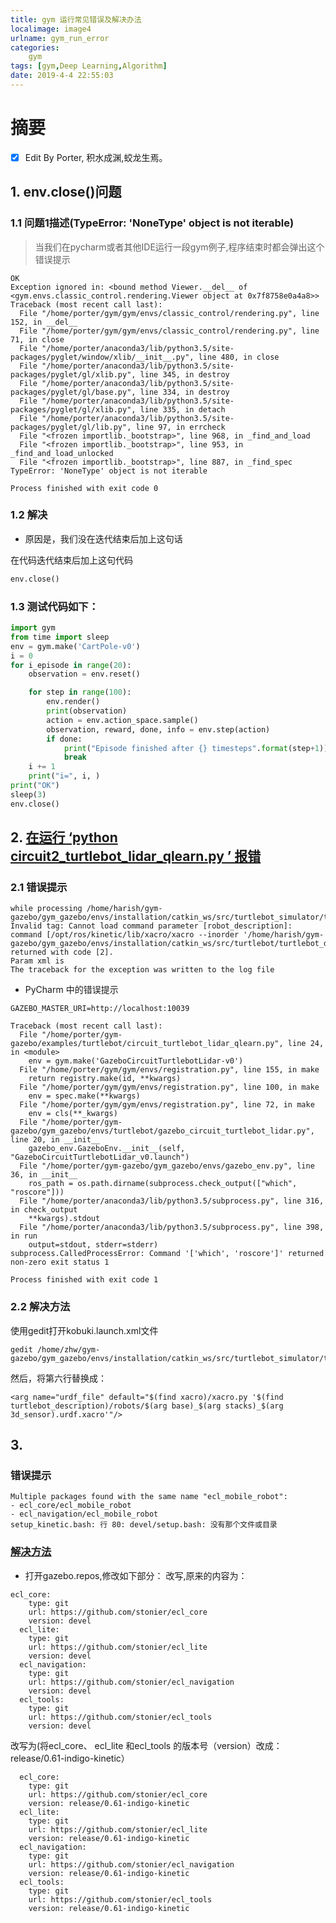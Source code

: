 ```yaml
---
title: gym 运行常见错误及解决办法
localimage: image4
urlname: gym_run_error
categories:      
    gym    
tags: [gym,Deep Learning,Algorithm]
date: 2019-4-4 22:55:03
---
```


# 摘要



- [x] Edit By Porter, 积水成渊,蛟龙生焉。 

<!-- more -->

## 1. env.close()问题

### 1.1 问题1描述(TypeError: 'NoneType' object is not iterable)

> 当我们在pycharm或者其他IDE运行一段gym例子,程序结束时都会弹出这个错误提示

```shell
OK
Exception ignored in: <bound method Viewer.__del__ of <gym.envs.classic_control.rendering.Viewer object at 0x7f8758e0a4a8>>
Traceback (most recent call last):
  File "/home/porter/gym/gym/envs/classic_control/rendering.py", line 152, in __del__
  File "/home/porter/gym/gym/envs/classic_control/rendering.py", line 71, in close
  File "/home/porter/anaconda3/lib/python3.5/site-packages/pyglet/window/xlib/__init__.py", line 480, in close
  File "/home/porter/anaconda3/lib/python3.5/site-packages/pyglet/gl/xlib.py", line 345, in destroy
  File "/home/porter/anaconda3/lib/python3.5/site-packages/pyglet/gl/base.py", line 334, in destroy
  File "/home/porter/anaconda3/lib/python3.5/site-packages/pyglet/gl/xlib.py", line 335, in detach
  File "/home/porter/anaconda3/lib/python3.5/site-packages/pyglet/gl/lib.py", line 97, in errcheck
  File "<frozen importlib._bootstrap>", line 968, in _find_and_load
  File "<frozen importlib._bootstrap>", line 953, in _find_and_load_unlocked
  File "<frozen importlib._bootstrap>", line 887, in _find_spec
TypeError: 'NoneType' object is not iterable

Process finished with exit code 0

```
### 1.2 解决

- 原因是，我们没在迭代结束后加上这句话

在代码迭代结束后加上这句代码

```python
env.close()
```

### 1.3 测试代码如下：

```python 
import gym
from time import sleep
env = gym.make('CartPole-v0')
i = 0
for i_episode in range(20):
    observation = env.reset()

    for step in range(100):
        env.render()
        print(observation)
        action = env.action_space.sample()
        observation, reward, done, info = env.step(action)
        if done:
            print("Episode finished after {} timesteps".format(step+1))
            break
    i += 1
    print("i=", i, )
print("OK")
sleep(3)
env.close()
```

## 2. [在运行 ‘python circuit2_turtlebot_lidar_qlearn.py ’ 报错](https://blog.csdn.net/zhangdadadawei/article/details/78906103?utm_source=blogxgwz6)

### 2.1 错误提示

```shell
while processing /home/harish/gym-gazebo/gym_gazebo/envs/installation/catkin_ws/src/turtlebot_simulator/turtlebot_gazebo/launch/includes/kobuki.launch.xml:
Invalid tag: Cannot load command parameter [robot_description]: command [/opt/ros/kinetic/lib/xacro/xacro --inorder '/home/harish/gym-gazebo/gym_gazebo/envs/installation/catkin_ws/src/turtlebot/turtlebot_description/robots/kobuki_hexagons_asus_xtion_pro.urdf.xacro'] returned with code [2].
Param xml is 
The traceback for the exception was written to the log file
```

- PyCharm 中的错误提示

```shell
GAZEBO_MASTER_URI=http://localhost:10039

Traceback (most recent call last):
  File "/home/porter/gym-gazebo/examples/turtlebot/circuit_turtlebot_lidar_qlearn.py", line 24, in <module>
    env = gym.make('GazeboCircuitTurtlebotLidar-v0')
  File "/home/porter/gym/gym/envs/registration.py", line 155, in make
    return registry.make(id, **kwargs)
  File "/home/porter/gym/gym/envs/registration.py", line 100, in make
    env = spec.make(**kwargs)
  File "/home/porter/gym/gym/envs/registration.py", line 72, in make
    env = cls(**_kwargs)
  File "/home/porter/gym-gazebo/gym_gazebo/envs/turtlebot/gazebo_circuit_turtlebot_lidar.py", line 20, in __init__
    gazebo_env.GazeboEnv.__init__(self, "GazeboCircuitTurtlebotLidar_v0.launch")
  File "/home/porter/gym-gazebo/gym_gazebo/envs/gazebo_env.py", line 36, in __init__
    ros_path = os.path.dirname(subprocess.check_output(["which", "roscore"]))
  File "/home/porter/anaconda3/lib/python3.5/subprocess.py", line 316, in check_output
    **kwargs).stdout
  File "/home/porter/anaconda3/lib/python3.5/subprocess.py", line 398, in run
    output=stdout, stderr=stderr)
subprocess.CalledProcessError: Command '['which', 'roscore']' returned non-zero exit status 1

Process finished with exit code 1
```

### 2.2 解决方法

使用gedit打开kobuki.launch.xml文件

```shell
gedit /home/zhw/gym-gazebo/gym_gazebo/envs/installation/catkin_ws/src/turtlebot_simulator/turtlebot_gazebo/launch/includes/kobuki.launch.xml
```
然后，将第六行替换成：
```shell
<arg name="urdf_file" default="$(find xacro)/xacro.py '$(find turtlebot_description)/robots/$(arg base)_$(arg stacks)_$(arg 3d_sensor).urdf.xacro'"/>
```

## 3. 

### 错误提示

```shell
Multiple packages found with the same name "ecl_mobile_robot":
- ecl_core/ecl_mobile_robot
- ecl_navigation/ecl_mobile_robot
setup_kinetic.bash: 行 80: devel/setup.bash: 没有那个文件或目录
```

### [解决方法](https://blog.csdn.net/qq_20989743/article/details/79936639)

- 打开gazebo.repos,修改如下部分：
改写,原来的内容为：
```shell
ecl_core:
    type: git
    url: https://github.com/stonier/ecl_core
    version: devel
  ecl_lite:
    type: git
    url: https://github.com/stonier/ecl_lite
    version: devel
  ecl_navigation:
    type: git
    url: https://github.com/stonier/ecl_navigation
    version: devel
  ecl_tools:
    type: git
    url: https://github.com/stonier/ecl_tools
    version: devel
```

改写为(将ecl_core、 ecl_lite 和ecl_tools 的版本号（version）改成： release/0.61-indigo-kinetic）

```shell
  ecl_core:
    type: git
    url: https://github.com/stonier/ecl_core
    version: release/0.61-indigo-kinetic
  ecl_lite:
    type: git
    url: https://github.com/stonier/ecl_lite
    version: release/0.61-indigo-kinetic
  ecl_navigation:
    type: git
    url: https://github.com/stonier/ecl_navigation
    version: release/0.61-indigo-kinetic
  ecl_tools:
    type: git
    url: https://github.com/stonier/ecl_tools
    version: release/0.61-indigo-kinetic
```
